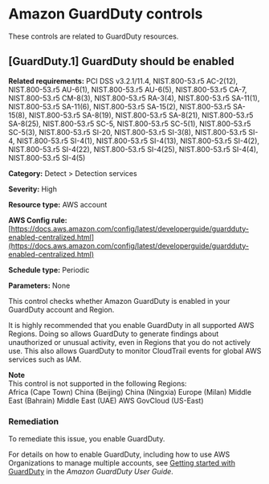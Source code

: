 # Amazon GuardDuty controls<a name="guardduty-controls"></a>

These controls are related to GuardDuty resources\.

## \[GuardDuty\.1\] GuardDuty should be enabled<a name="guardduty-1"></a>

**Related requirements:** PCI DSS v3\.2\.1/11\.4, NIST\.800\-53\.r5 AC\-2\(12\), NIST\.800\-53\.r5 AU\-6\(1\), NIST\.800\-53\.r5 AU\-6\(5\), NIST\.800\-53\.r5 CA\-7, NIST\.800\-53\.r5 CM\-8\(3\), NIST\.800\-53\.r5 RA\-3\(4\), NIST\.800\-53\.r5 SA\-11\(1\), NIST\.800\-53\.r5 SA\-11\(6\), NIST\.800\-53\.r5 SA\-15\(2\), NIST\.800\-53\.r5 SA\-15\(8\), NIST\.800\-53\.r5 SA\-8\(19\), NIST\.800\-53\.r5 SA\-8\(21\), NIST\.800\-53\.r5 SA\-8\(25\), NIST\.800\-53\.r5 SC\-5, NIST\.800\-53\.r5 SC\-5\(1\), NIST\.800\-53\.r5 SC\-5\(3\), NIST\.800\-53\.r5 SI\-20, NIST\.800\-53\.r5 SI\-3\(8\), NIST\.800\-53\.r5 SI\-4, NIST\.800\-53\.r5 SI\-4\(1\), NIST\.800\-53\.r5 SI\-4\(13\), NIST\.800\-53\.r5 SI\-4\(2\), NIST\.800\-53\.r5 SI\-4\(22\), NIST\.800\-53\.r5 SI\-4\(25\), NIST\.800\-53\.r5 SI\-4\(4\), NIST\.800\-53\.r5 SI\-4\(5\)

**Category:** Detect > Detection services 

**Severity:** High

**Resource type:** AWS account

**AWS Config rule:** [https://docs.aws.amazon.com/config/latest/developerguide/guardduty-enabled-centralized.html](https://docs.aws.amazon.com/config/latest/developerguide/guardduty-enabled-centralized.html)

**Schedule type:** Periodic

**Parameters:** None

This control checks whether Amazon GuardDuty is enabled in your GuardDuty account and Region\.

It is highly recommended that you enable GuardDuty in all supported AWS Regions\. Doing so allows GuardDuty to generate findings about unauthorized or unusual activity, even in Regions that you do not actively use\. This also allows GuardDuty to monitor CloudTrail events for global AWS services such as IAM\.

**Note**  
This control is not supported in the following Regions:  
Africa \(Cape Town\)
China \(Beijing\)
China \(Ningxia\)
Europe \(Milan\)
Middle East \(Bahrain\)
Middle East \(UAE\)
AWS GovCloud \(US\-East\)

### Remediation<a name="guardduty-1-remediation"></a>

To remediate this issue, you enable GuardDuty\.

For details on how to enable GuardDuty, including how to use AWS Organizations to manage multiple accounts, see [Getting started with GuardDuty](https://docs.aws.amazon.com/guardduty/latest/ug/guardduty_settingup.html) in the *Amazon GuardDuty User Guide*\.